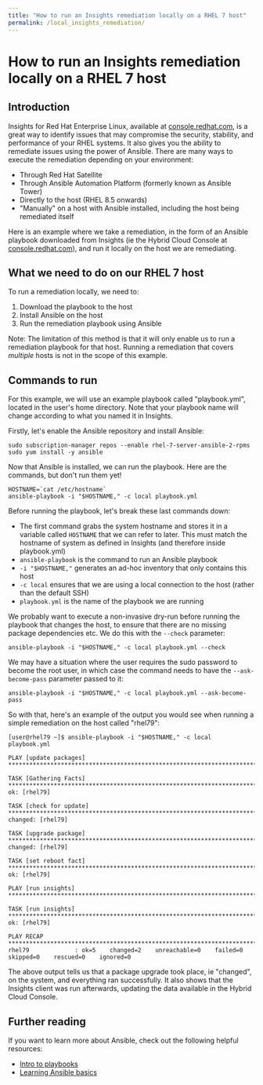 ```yaml
---
title: "How to run an Insights remediation locally on a RHEL 7 host"
permalink: /local_insights_remediation/
---
```


# How to run an Insights remediation locally on a RHEL 7 host

## Introduction

Insights for Red Hat Enterprise Linux, available at [console.redhat.com](console.redhat.com), is a great way to identify issues that may compromise the security, stability, and performance of your RHEL systems.  It also gives you the ability to remediate issues using the power of Ansible.  There are many ways to execute the remediation depending on your environment:

- Through Red Hat Satellite
- Through Ansible Automation Platform (formerly known as Ansible Tower)
- Directly to the host (RHEL 8.5 onwards)
- "Manually" on a host with Ansible installed, including the host being remediated itself

Here is an example where we take a remediation, in the form of an Ansible playbook downloaded from Insights (ie the Hybrid Cloud Console at [console.redhat.com](console.redhat.com)), and run it locally on the host we are remediating.

## What we need to do on our RHEL 7 host

To run a remediation locally, we need to:
1. Download the playbook to the host
2. Install Ansible on the host
3. Run the remediation playbook using Ansible

Note: The limitation of this method is that it will only enable us to run a remediation playbook for that host.  Running a remediation that covers _multiple_ hosts is not in the scope of this example.

## Commands to run

For this example, we will use an example playbook called "playbook.yml", located in the user's home directory.  Note that your playbook name will change according to what you named it in Insights.

Firstly, let's enable the Ansible repository and install Ansible:

```
sudo subscription-manager repos --enable rhel-7-server-ansible-2-rpms
sudo yum install -y ansible
```

Now that Ansible is installed, we can run the playbook.  Here are the commands, but don't run them yet!
```
HOSTNAME=`cat /etc/hostname`
ansible-playbook -i "$HOSTNAME," -c local playbook.yml

```

Before running the playbook, let's break these last commands down:
- The first command grabs the system hostname and stores it in a variable called `HOSTNAME` that we can refer to later.  This must match the hostname of system as defined in Insights (and therefore inside playbook.yml)
- `ansible-playbook` is the command to run an Ansible playbook
- `-i "$HOSTNAME,"` generates an ad-hoc inventory that only contains this host
- `-c local` ensures that we are using a local connection to the host (rather than the default SSH)
- `playbook.yml` is the name of the playbook we are running

We probably want to execute a non-invasive dry-run before running the playbook that changes the host, to ensure that there are no missing package dependencies etc.  We do this with the `--check` parameter:
```
ansible-playbook -i "$HOSTNAME," -c local playbook.yml --check
```

We may have a situation where the user requires the sudo password to become the root user, in which case the command needs to have the `--ask-become-pass` parameter passed to it:
```
ansible-playbook -i "$HOSTNAME," -c local playbook.yml --ask-become-pass
```

So with that, here's an example of the output you would see when running a simple remediation on the host called "rhel79":

```
[user@rhel79 ~]$ ansible-playbook -i "$HOSTNAME," -c local playbook.yml

PLAY [update packages] ****************************************************************************************************************

TASK [Gathering Facts] ****************************************************************************************************************
ok: [rhel79]

TASK [check for update] ***************************************************************************************************************
changed: [rhel79]

TASK [upgrade package] ****************************************************************************************************************
changed: [rhel79]

TASK [set reboot fact] ****************************************************************************************************************
ok: [rhel79]

PLAY [run insights] *******************************************************************************************************************

TASK [run insights] *******************************************************************************************************************
ok: [rhel79]

PLAY RECAP ****************************************************************************************************************************
rhel79             : ok=5    changed=2    unreachable=0    failed=0    skipped=0    rescued=0    ignored=0
```

The above output tells us that a package upgrade took place, ie "changed", on the system, and everything ran successfully.  It also shows that the Insights client was run afterwards, updating the data available in the Hybrid Cloud Console.

## Further reading

If you want to learn more about Ansible, check out the following helpful resources:
- [Intro to playbooks](https://docs.ansible.com/ansible/latest/user_guide/playbooks_intro.html)
- [Learning Ansible basics](https://www.redhat.com/en/topics/automation/learning-ansible-tutorial)
